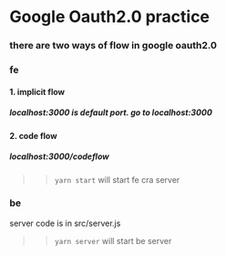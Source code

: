# Google Oauth2.0 practice

### there are two ways of flow in google oauth2.0 

### fe
#### 1. implicit flow 
  ##### localhost:3000 is default port. go to localhost:3000
#### 2. code flow 
  ##### localhost:3000/codeflow

>> ```yarn start``` will start fe cra server
### be
server code is in src/server.js

>> ```yarn server```  will start be server

